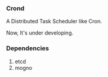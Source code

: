 ### Crond
A Distributed Task Scheduler like Cron.

Now, It's under developing.

### Dependencies
1. etcd
2. mogno
